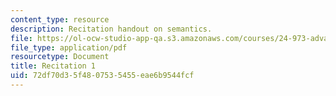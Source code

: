 ```yaml
---
content_type: resource
description: Recitation handout on semantics.
file: https://ol-ocw-studio-app-qa.s3.amazonaws.com/courses/24-973-advanced-semantics-spring-2009/72df70d35f4807535455eae6b9544fcf_MIT24_973s09_rec01.pdf
file_type: application/pdf
resourcetype: Document
title: Recitation 1
uid: 72df70d3-5f48-0753-5455-eae6b9544fcf
---
```

